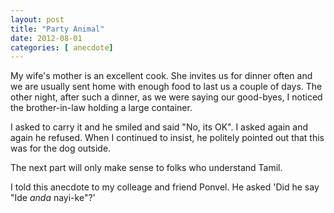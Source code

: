 ```yaml
---
layout: post
title: "Party Animal"
date: 2012-08-01
categories: [ anecdote]
---
```

My wife's mother is an excellent cook. She invites us for dinner often and we are usually sent home with enough food to last us a couple of days. The other night, after such a dinner, as we were saying our good-byes, I noticed the brother-in-law holding a large container. 

I asked to carry it and he smiled and said "No, its OK". I asked again and again he refused. When I continued to insist, he politely pointed out that this was for the dog outside.

The next part will only make sense to folks who understand Tamil.

I told this anecdote to my colleage and friend Ponvel. He asked 'Did he say "Ide _anda_ nayi-ke"?'